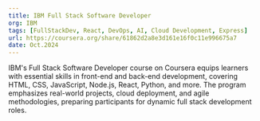 ```yaml
---
title: IBM Full Stack Software Developer
org: IBM
tags: [FullStackDev, React, DevOps, AI, Cloud Development, Express]
url: https://coursera.org/share/61862d2a8e3d161e16f0c11e996675a7
date: Oct.2024
---
```


IBM's Full Stack Software Developer course on Coursera equips learners with essential skills in front-end and back-end development, covering HTML, CSS, JavaScript, Node.js, React, Python, and more. The program emphasizes real-world projects, cloud deployment, and agile methodologies, preparing participants for dynamic full stack development roles.
